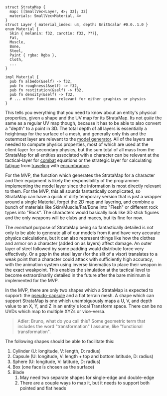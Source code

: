 ```
struct StrataMap {
  map: [[SmallVec<Layer, 4>; 32]; 32]
  materials: SmallVec<Material, 4>
}
struct Layer { material_index: u4, depth: UnitScalar #0.0..1.0 }
enum Material {
  Skin { melanin: f32, carotin: f32, ???},
  Fat,
  Muscle,
  Bone,
  Steel,
  Paint { rgba: Rgba },
  Cloth,
  ...
}

impl Material {
  pub fn albedo(&self) -> f32,
  pub fn roughness(&self) -> f32,
  pub fn restitution(&self) -> f32,
  pub fn density(&self) -> f32,
  # ... other functions relevant for either graphics or physics
}
```


This tells you everything that you need to know about an entity's physical properties, given a shape and the UV map for its StrataMap. Its not *quite* the same as a regular UV map though, because it has to be able to also convert a "depth" to a point in 3D. The total depth of all layers is essentially a heightmap for the surface of a mesh, and generally only this and the outermost layer are relevant to the [model generator](Models.md). All of the layers are needed to compute physics properties, most of which are used at the client-layer for secondary physics, but the sum total of all mass from the StrataMap for all entities associated with a character can be relevant at the tactical-layer for [combat](Combat.md) equations or the strategic layer for calculating [fatigue](Energy.md) from [traveling](Travel.md) with [encumbrance](Encumbrance.md).

For the MVP, the function which generates the StrataMap for a character and their equipment is likely the responsibility of the programmer implementing the model layer since the information is most directly relevant to them. For the MVP, this all sounds fantastically complicated, so StrataMap can have a quick n' dirty temporary version that is just a wrapper around a single Material, forget the 2D map and layering, and combine a bunch of materials like Skin/Muscle/Fat/Bone into "Flesh" or different rock types into "Rock". The characters would basically look like 3D stick figures and the only weapons will be clubs and maces, but its fine for now.

The *eventual* purpose of StrataMap being so fantastically detailed is not only to be able to generate all of our models from it and have very accurate physics calculations, but it can also represent things like how the clothes and armor on a character (added on as layers) affect damage. An outer layer of steel followed by some padding would distribute force very effectively. Or a *gap* in the steel layer (for the slit of a visor) translates to a weak point that a character could attack with sufficiently high accuracy, with the animation system using inverse kinematics to place their weapon in the exact weakpoint. This enables the simulation at the tactical level to become extraordinarily detailed in the future after the bare minimum is implemented for the MVP.

In the MVP, there are only two shapes which a StrataMap is expected to support: the [pseudo-capsule](Models.md) and a flat terrain mesh. A shape which can support StrataMap is one which unambiguously maps a U, V, and depth value to an X, Y, and Z in an entity's local Transform space. There can be no UVDs which map to multiple XYZs or vice-versa.
>Adler: Bruno, what do you call this? Some geometric term that includes the word "transformation" I assume, like "functional transformation".

The following shapes should be able to facilitate this:
1. Cylinder (U: longitude, V: length, D: radius)
2. Capsule (U: longitude, V: length + top and bottom latitude, D: radius)
3. Sphere (U: longitude, V: latitude, D: radius)
4. Box (one face is chosen as the surface)
5. Blade
	1. May need two separate shapes for single-edge and double-edge
	2. There are a couple ways to map it, but it needs to support both pointed and flat heads